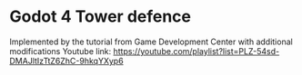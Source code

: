 # Godot 4 Tower defence
Implemented by the tutorial from Game Development Center with additional modifications
Youtube link: https://youtube.com/playlist?list=PLZ-54sd-DMAJltIzTtZ6ZhC-9hkqYXyp6